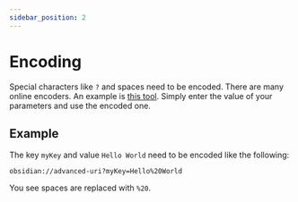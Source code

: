 ```yaml
---
sidebar_position: 2
---
```


# Encoding

Special characters like `?` and spaces need to be encoded. There are many online encoders. An example is [this tool](https://www.urlencoder.io/). Simply enter the value of your parameters and use the encoded one.

## Example

The key `myKey` and value `Hello World` need to be encoded like the following:

```uri
obsidian://advanced-uri?myKey=Hello%20World
```

You see spaces are replaced with `%20`.